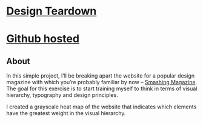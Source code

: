 # [Design Teardown](https://www.theodinproject.com/courses/html-and-css/lessons/design-teardown)
# [Github hosted](https://ovsjah.github.io/design_teardown/)

## About
In this simple project, I’ll be breaking apart the website for a popular design magazine with which you’re probably familiar by now – [Smashing Magazine](https://www.smashingmagazine.com/). The goal for this exercise is to start training myself to think in terms of visual hierarchy, typography and design principles.

I created a grayscale heat map of the website that indicates which elements have the greatest weight in the visual hierarchy.

